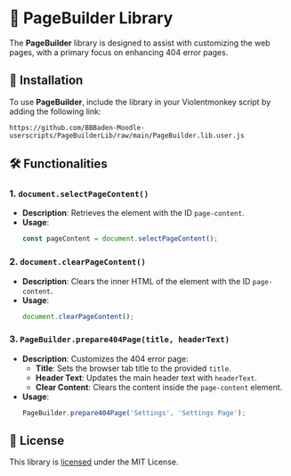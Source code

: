 # 🎨 PageBuilder Library

The **PageBuilder** library is designed to assist with customizing the web pages, with a primary focus on enhancing 404 error pages.

## 🚀 Installation

To use **PageBuilder**, include the library in your Violentmonkey script by adding the following link:

```text
https://github.com/BBBaden-Moodle-userscripts/PageBuilderLib/raw/main/PageBuilder.lib.user.js
```

## 🛠️ Functionalities

### **1. `document.selectPageContent()`**

- **Description**: Retrieves the element with the ID `page-content`.
- **Usage**: 
  ```javascript
  const pageContent = document.selectPageContent();
  ```

### **2. `document.clearPageContent()`**

- **Description**: Clears the inner HTML of the element with the ID `page-content`.
- **Usage**: 
  ```javascript
  document.clearPageContent();
  ```

### **3. `PageBuilder.prepare404Page(title, headerText)`**

- **Description**: Customizes the 404 error page:
  - **Title**: Sets the browser tab title to the provided `title`.
  - **Header Text**: Updates the main header text with `headerText`.
  - **Clear Content**: Clears the content inside the `page-content` element.
- **Usage**: 
  ```javascript
  PageBuilder.prepare404Page('Settings', 'Settings Page');
  ```

## 📄 License

This library is [licensed](LICENSE) under the MIT License.
